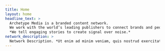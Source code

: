 ```yaml
---
title: Home
layout: home
headline_text: >
  Archetype Media is a branded content network.
  We work with the world’s leading publishers to connect brands and people alike.
  *We tell engaging stories to create signal over noise.*
network_description: >
  Network Description. *Ut enim ad minim veniam, quis nostrud exercitation.*
---
```

